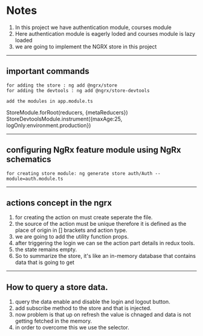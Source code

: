 # Notes

1. In this project we have authentication module, courses module
2. Here authentication module is eagerly loded and courses module is lazy loaded
3. we are going to implement the NGRX store in this project

---

## important commands

``` for adding the store : ng add @ngrx/store ```  
 `for adding the devtools : ng add @ngrx/store-devtools`

`add the modules in app.module.ts`

StoreModule.forRoot(reducers, {metaReducers})  
StoreDevtoolsModule.instrument({maxAge:25, logOnly:environment.production})

---

## configuring NgRx feature module using NgRx schematics

`for creating store module: ng generate store auth/Auth --module=auth.module.ts`

---

## actions concept in the ngrx

1. for creating the action on must create seperate the file.
2. the source of the action must be unique therefore it is defined as the place of origin in [] brackets and action type.
3. we are going to add the utility function props.
4. after triggering the login we can se the action part details in redux tools.
5. the state remains empty.
6. So to summarize the store, it's like an in-memory database that contains data that is going to get

---

## How to query a store data.

1. query the data enable and disable the login and logout button. 
2. add subscribe method to the store and that is injected.
3. now problem is that up on refresh the value is chnaged and data is not getting fetched in the memory.
4. in order to overcome this we use the selector. 
